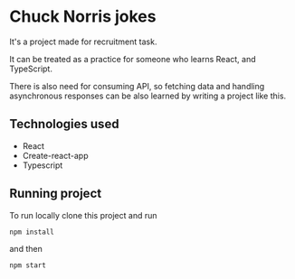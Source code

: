 # Chuck Norris jokes

It's a project made for recruitment task.

It can be treated as a practice for someone who learns React, and TypeScript. 

There is also need for consuming API, so fetching data and handling asynchronous responses can be also learned by writing a project like this.

## Technologies used
* React
* Create-react-app
* Typescript

## Running project
To run locally clone this project and run 
```
npm install
```
and then 
```
npm start
```

